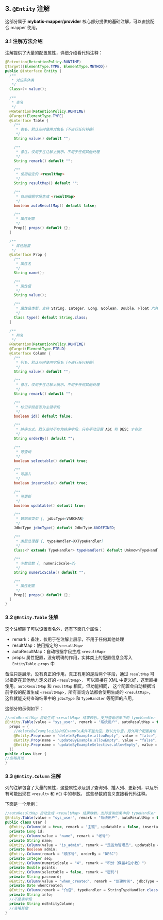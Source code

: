 ## 3. `@Entity` 注解

这部分属于 **mybatis-mapper/provider** 核心部分提供的基础注解，可以直接配合 mapper 使用。

### 3.1 注解方法介绍

注解提供了大量的配置属性，详细介绍看代码注释：

```java
@Retention(RetentionPolicy.RUNTIME)
@Target({ElementType.TYPE, ElementType.METHOD})
public @interface Entity {
  /**
   * 对应实体类
   */
  Class<?> value();

  /**
   * 表名
   */
  @Retention(RetentionPolicy.RUNTIME)
  @Target(ElementType.TYPE)
  @interface Table {
    /**
     * 表名，默认空时使用对象名（不进行任何转换）
     */
    String value() default "";

    /**
     * 备注，仅用于在注解上展示，不用于任何其他处理
     */
    String remark() default "";

    /**
     * 使用指定的 <resultMap>
     */
    String resultMap() default "";

    /**
     * 自动根据字段生成 <resultMap>
     */
    boolean autoResultMap() default false;

    /**
     * 属性配置
     */
    Prop[] props() default {};
  }

  /**
   * 属性配置
   */
  @interface Prop {
    /**
     * 属性名
     */
    String name();

    /**
     * 属性值
     */
    String value();

    /**
     * 属性值类型，支持 String, Integer, Long, Boolean, Double, Float 六种类型
     */
    Class type() default String.class;
  }

  /**
   * 列名
   */
  @Retention(RetentionPolicy.RUNTIME)
  @Target(ElementType.FIELD)
  @interface Column {
    /**
     * 列名，默认空时使用字段名（不进行任何转换）
     */
    String value() default "";

    /**
     * 备注，仅用于在注解上展示，不用于任何其他处理
     */
    String remark() default "";

    /**
     * 标记字段是否为主键字段
     */
    boolean id() default false;

    /**
     * 排序方式，默认空时不作为排序字段，只有手动设置 ASC 和 DESC 才有效
     */
    String orderBy() default "";

    /**
     * 可查询
     */
    boolean selectable() default true;

    /**
     * 可插入
     */
    boolean insertable() default true;

    /**
     * 可更新
     */
    boolean updatable() default true;

    /**
     * 数据库类型 {, jdbcType=VARCHAR}
     */
    JdbcType jdbcType() default JdbcType.UNDEFINED;

    /**
     * 类型处理器 {, typeHandler=XXTypeHandler}
     */
    Class<? extends TypeHandler> typeHandler() default UnknownTypeHandler.class;

    /**
     * 小数位数 {, numericScale=2}
     */
    String numericScale() default "";

    /**
     * 属性配置
     */
    Prop[] props() default {};
  }
}
```

### 3.2 `@Entity.Table` 注解

这个注解除了可以设置表名外，还有下面几个属性：

- remark：备注，仅用于在注解上展示，不用于任何其他处理
- resultMap：使用指定的 `<resultMap>`
- autoResultMap：自动根据字段生成 `<resultMap>`
- props: 属性配置，没有明确的作用，实体类上的配置信息会写入 `EntityTable.props` 中

备注只是展示，没有真正的作用。真正有用的是后两个字段，通过 `resultMap` 可以指定在其他地方定义好的 `<resultMap>`，
可以直接在 XML 中定义好，这里直接使用。`autoResultMap` 和 `resultMap` 相反，但功能相同，
这个配置会自动根据当前字段的配置生成 `<resultMap>`，所有查询方法都会使用生成的 `<resultMap>`，
这样就能支持查询结果中的 `jdbcType` 和 `TypeHandler` 等配置的应用。

这部分的示例如下：
```java
//autoResultMap 自动生成 <resultMap> 结果映射，支持查询结果中的 typeHandler 等配置
@Entity.Table(value = "sys_user", remark = "系统用户", autoResultMap = true,
  props = {
    //deleteByExample方法中的Example条件不能为空，默认允许空，另外两个配置类似
    @Entity.Prop(name = "deleteByExample.allowEmpty", value = "false", type = Boolean.class),
    @Entity.Prop(name = "updateByExample.allowEmpty", value = "false", type = Boolean.class),
    @Entity.Prop(name = "updateByExampleSelective.allowEmpty", value = "false", type = Boolean.class)
  })
public class User {
//忽略其他
}
```

### 3.3 `@Entity.Column` 注解

列的注解包含了大量的属性，这些属性涉及到了查询列、插入列、更新列，以及所有可能出现在 `<result>` 和 `#{}` 中的参数。
这些参数的含义直接看代码注释。

下面是一个示例：
```java
//autoResultMap 自动生成 <resultMap> 结果映射，支持查询结果中的 typeHandler 等配置
@Entity.Table(value = "sys_user", remark = "系统用户", autoResultMap = true)
public class User {
  @Entity.Column(id = true, remark = "主键", updatable = false, insertable = false)
  private Long id;
  @Entity.Column(value = "name", remark = "帐号")
  private String name;
  @Entity.Column(value = "is_admin", remark = "是否为管理员", updatable = false)
  private boolean admin;
  @Entity.Column(remark = "顺序号", orderBy = "DESC")
  private Integer seq;
  @Entity.Column(numericScale = "4", remark = "积分（保留4位小数）")
  private Double points;
  @Entity.Column(selectable = false, remark = "密码")
  private String password;
  @Entity.Column(value = "when_created", remark = "创建时间", jdbcType = JdbcType.TIMESTAMP)
  private Date whenCreated;
  @Entity.Column(remark = "介绍", typeHandler = StringTypeHandler.class)
  private String info;
  //不是表字段
  private String noEntityColumn;
  //省略其他
}
```
